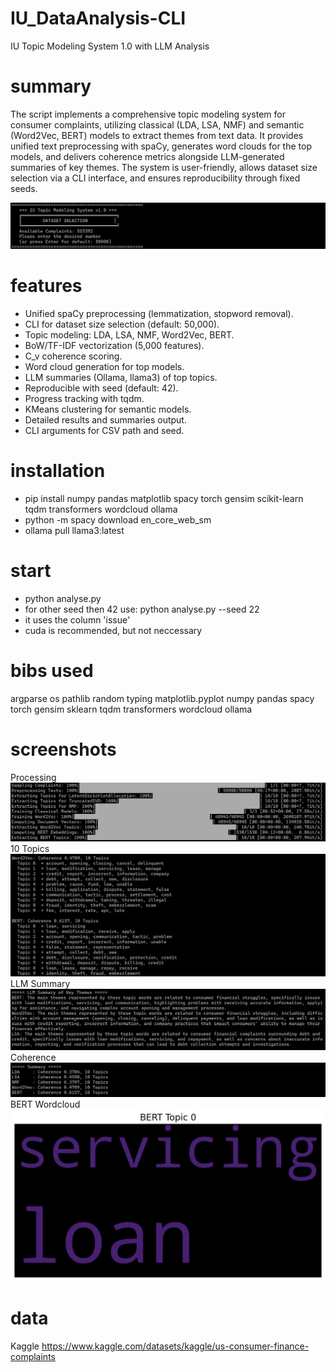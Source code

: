 # IU_DataAnalysis-CLI

IU Topic Modeling System 1.0 with LLM Analysis

# summary

The script implements a comprehensive topic modeling system for consumer complaints, utilizing classical (LDA, LSA, NMF) and semantic (Word2Vec, BERT) models to extract themes from text data. It provides unified text preprocessing with spaCy, generates word clouds for the top models, and delivers coherence metrics alongside LLM-generated summaries of key themes. The system is user-friendly, allows dataset size selection via a CLI interface, and ensures reproducibility through fixed seeds.

![Screenshot](assets/iu.png)

# features

- Unified spaCy preprocessing (lemmatization, stopword removal).
- CLI for dataset size selection (default: 50,000).
- Topic modeling: LDA, LSA, NMF, Word2Vec, BERT.
- BoW/TF-IDF vectorization (5,000 features).
- C_v coherence scoring.
- Word cloud generation for top models.
- LLM summaries (Ollama, llama3) of top topics.
- Reproducible with seed (default: 42).
- Progress tracking with tqdm.
- KMeans clustering for semantic models.
- Detailed results and summaries output.
- CLI arguments for CSV path and seed.

# installation
- pip install numpy pandas matplotlib spacy torch gensim scikit-learn tqdm transformers wordcloud ollama
- python -m spacy download en_core_web_sm
- ollama pull llama3:latest

# start
- python analyse.py 
- for other seed then 42 use: python analyse.py --seed 22
- it uses the column 'issue'
- cuda is recommended, but not neccessary  

# bibs used

argparse
os
pathlib
random
typing
matplotlib.pyplot
numpy
pandas
spacy
torch
gensim
sklearn
tqdm
transformers
wordcloud
ollama

# screenshots
Processing
![Screenshot](assets/count.png)
10 Topics
![Screenshot](assets/bertword2vec.png)
LLM Summary
![Screenshot](assets/llm%20summary.png)
Coherence
![Screenshot](assets/coherence.png)
BERT Wordcloud
![Screenshot](wordclouds/bert_topic_0.png)
# data
Kaggle https://www.kaggle.com/datasets/kaggle/us-consumer-finance-complaints